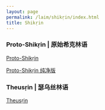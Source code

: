 ```yaml
---
layout: page
permalink: /laim/shikṛin/index.html
title: Shikṛin
---
```


### Proto-Shikṛin | 原始希克林语

[Proto-Shikṛin](https://kinnuch.github.io/laim/Proto-Shikṛin)

[Proto-Shikṛin 纯净版](https://kinnuch.github.io/laim/shikrin.assets/Proto-Shikṛin.html)

### Theusṛin | 瑟乌丝林语

[Theusṛin](https://kinnuch.github.io/laim/Theusṛin)
